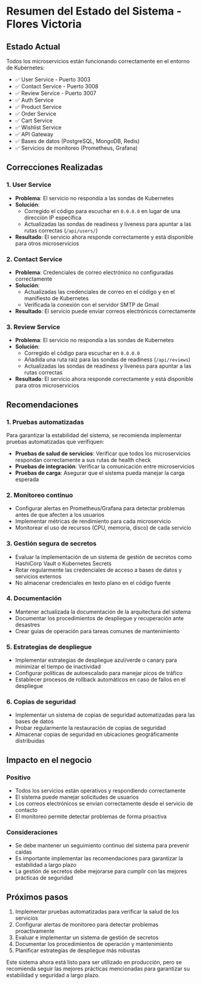 # Resumen del Estado del Sistema - Flores Victoria

## Estado Actual

Todos los microservicios están funcionando correctamente en el entorno de Kubernetes:

- ✅ User Service - Puerto 3003
- ✅ Contact Service - Puerto 3008
- ✅ Review Service - Puerto 3007
- ✅ Auth Service
- ✅ Product Service
- ✅ Order Service
- ✅ Cart Service
- ✅ Wishlist Service
- ✅ API Gateway
- ✅ Bases de datos (PostgreSQL, MongoDB, Redis)
- ✅ Servicios de monitoreo (Prometheus, Grafana)

## Correcciones Realizadas

### 1. User Service
- **Problema**: El servicio no respondía a las sondas de Kubernetes
- **Solución**: 
  - Corregido el código para escuchar en `0.0.0.0` en lugar de una dirección IP específica
  - Actualizadas las sondas de readiness y liveness para apuntar a las rutas correctas (`/api/users/`)
- **Resultado**: El servicio ahora responde correctamente y está disponible para otros microservicios

### 2. Contact Service
- **Problema**: Credenciales de correo electrónico no configuradas correctamente
- **Solución**:
  - Actualizadas las credenciales de correo en el código y en el manifiesto de Kubernetes
  - Verificada la conexión con el servidor SMTP de Gmail
- **Resultado**: El servicio puede enviar correos electrónicos correctamente

### 3. Review Service
- **Problema**: El servicio no respondía a las sondas de Kubernetes
- **Solución**:
  - Corregido el código para escuchar en `0.0.0.0`
  - Añadida una ruta raíz para las sondas de readiness (`/api/reviews`)
  - Actualizadas las sondas de readiness y liveness para apuntar a las rutas correctas
- **Resultado**: El servicio ahora responde correctamente y está disponible para otros microservicios

## Recomendaciones

### 1. Pruebas automatizadas
Para garantizar la estabilidad del sistema, se recomienda implementar pruebas automatizadas que verifiquen:

- **Pruebas de salud de servicios**: Verificar que todos los microservicios respondan correctamente a sus rutas de health check
- **Pruebas de integración**: Verificar la comunicación entre microservicios
- **Pruebas de carga**: Asegurar que el sistema pueda manejar la carga esperada

### 2. Monitoreo continuo
- Configurar alertas en Prometheus/Grafana para detectar problemas antes de que afecten a los usuarios
- Implementar métricas de rendimiento para cada microservicio
- Monitorear el uso de recursos (CPU, memoria, disco) de cada servicio

### 3. Gestión segura de secretos
- Evaluar la implementación de un sistema de gestión de secretos como HashiCorp Vault o Kubernetes Secrets
- Rotar regularmente las credenciales de acceso a bases de datos y servicios externos
- No almacenar credenciales en texto plano en el código fuente

### 4. Documentación
- Mantener actualizada la documentación de la arquitectura del sistema
- Documentar los procedimientos de despliegue y recuperación ante desastres
- Crear guías de operación para tareas comunes de mantenimiento

### 5. Estrategias de despliegue
- Implementar estrategias de despliegue azul/verde o canary para minimizar el tiempo de inactividad
- Configurar políticas de autoescalado para manejar picos de tráfico
- Establecer procesos de rollback automáticos en caso de fallos en el despliegue

### 6. Copias de seguridad
- Implementar un sistema de copias de seguridad automatizadas para las bases de datos
- Probar regularmente la restauración de copias de seguridad
- Almacenar copias de seguridad en ubicaciones geográficamente distribuidas

## Impacto en el negocio

### Positivo
- Todos los servicios están operativos y respondiendo correctamente
- El sistema puede manejar solicitudes de usuarios
- Los correos electrónicos se envían correctamente desde el servicio de contacto
- El monitoreo permite detectar problemas de forma proactiva

### Consideraciones
- Se debe mantener un seguimiento continuo del sistema para prevenir caídas
- Es importante implementar las recomendaciones para garantizar la estabilidad a largo plazo
- La gestión de secretos debe mejorarse para cumplir con las mejores prácticas de seguridad

## Próximos pasos

1. Implementar pruebas automatizadas para verificar la salud de los servicios
2. Configurar alertas de monitoreo para detectar problemas proactivamente
3. Evaluar e implementar un sistema de gestión de secretos
4. Documentar los procedimientos de operación y mantenimiento
5. Planificar estrategias de despliegue más robustas

Este sistema ahora está listo para ser utilizado en producción, pero se recomienda seguir las mejores prácticas mencionadas para garantizar su estabilidad y seguridad a largo plazo.